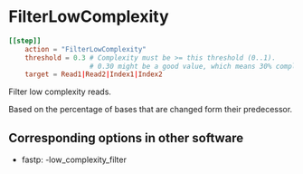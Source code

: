 # FilterLowComplexity


```toml
[[step]]
    action = "FilterLowComplexity"
    threshold = 0.3 # Complexity must be >= this threshold (0..1).
                    # 0.30 might be a good value, which means 30% complexity is required.
    target = Read1|Read2|Index1|Index2
```


Filter low complexity reads. 

Based on the percentage of bases that are changed form their predecessor.

## Corresponding options in other software 
- fastp: -low_complexity_filter
